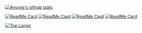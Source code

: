 [![Anurag's github stats](https://github-readme-stats.vercel.app/api?username=YTLogos&show_icons=true&theme=synthwave)](https://github.com/anuraghazra/github-readme-stats)


[![ReadMe Card](https://github-readme-stats.vercel.app/api/pin/?username=YTLogos&repo=BnaSNPDB)](https://github.com/anuraghazra/github-readme-stats)
[![ReadMe Card](https://github-readme-stats.vercel.app/api/pin/?username=YTLogos&repo=Bna_GWAS_Cloud)](https://github.com/anuraghazra/github-readme-stats)
[![ReadMe Card](https://github-readme-stats.vercel.app/api/pin/?username=YTLogos&repo=TaoYan)](https://github.com/anuraghazra/github-readme-stats)
[![ReadMe Card](https://github-readme-stats.vercel.app/api/pin/?username=YTLogos&repo=ttplot)](https://github.com/anuraghazra/github-readme-stats)


[![Top Langs](https://github-readme-stats.vercel.app/api/top-langs/?username=YTLogos&layout=compact)](https://github.com/anuraghazra/github-readme-stats)
